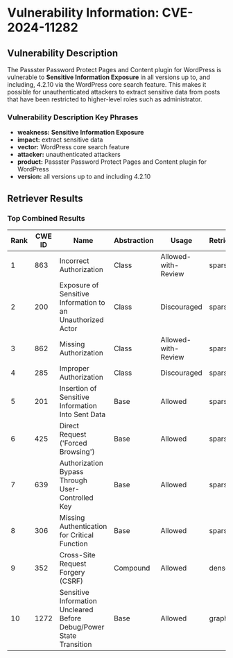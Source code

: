 # Vulnerability Information: CVE-2024-11282

## Vulnerability Description
The Passster Password Protect Pages and Content plugin for WordPress is vulnerable to **Sensitive Information Exposure** in all versions up to, and including, 4.2.10 via the WordPress core search feature. This makes it possible for unauthenticated attackers to extract sensitive data from posts that have been restricted to higher-level roles such as administrator.

### Vulnerability Description Key Phrases
- **weakness:** **Sensitive Information Exposure**
- **impact:** extract sensitive data
- **vector:** WordPress core search feature
- **attacker:** unauthenticated attackers
- **product:** Passster Password Protect Pages and Content plugin for WordPress
- **version:** all versions up to and including 4.2.10

## Retriever Results

### Top Combined Results

| Rank | CWE ID | Name | Abstraction | Usage  | Retrievers | Individual Scores |
|------|--------|------|-------------|-------|------------|-------------------|
| 1 | 863 | Incorrect Authorization | Class | Allowed-with-Review | sparse | 0.331 |
| 2 | 200 | Exposure of Sensitive Information to an Unauthorized Actor | Class | Discouraged | sparse | 0.325 |
| 3 | 862 | Missing Authorization | Class | Allowed-with-Review | sparse | 0.318 |
| 4 | 285 | Improper Authorization | Class | Discouraged | sparse | 0.317 |
| 5 | 201 | Insertion of Sensitive Information Into Sent Data | Base | Allowed | sparse | 0.317 |
| 6 | 425 | Direct Request ('Forced Browsing') | Base | Allowed | sparse | 0.316 |
| 7 | 639 | Authorization Bypass Through User-Controlled Key | Base | Allowed | sparse | 0.311 |
| 8 | 306 | Missing Authentication for Critical Function | Base | Allowed | sparse | 0.309 |
| 9 | 352 | Cross-Site Request Forgery (CSRF) | Compound | Allowed | dense | 0.576 |
| 10 | 1272 | Sensitive Information Uncleared Before Debug/Power State Transition | Base | Allowed | graph | 0.002 |

